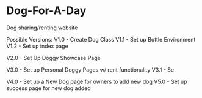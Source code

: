 # Dog-For-A-Day
Dog sharing/renting website

Possible Versions:
V1.0 - Create Dog Class
V1.1 - Set up Bottle Environment 
V1.2 - Set up index page 

V2.0 - Set Up Doggy Showcase Page


V3.0 - Set up Personal Doggy Pages w/ rent functionality
V3.1 - Se

V4.0 - Set up a New Dog page for owners to add new dog
V5.0 - Set up success page for new dog added

